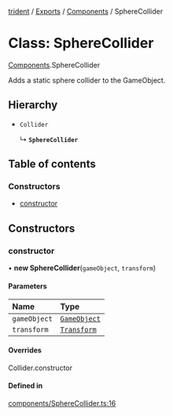[trident](../README.md) / [Exports](../modules.md) / [Components](../modules/Components.md) / SphereCollider

# Class: SphereCollider

[Components](../modules/Components.md).SphereCollider

Adds a static sphere collider to the GameObject.

## Hierarchy

- `Collider`

  ↳ **`SphereCollider`**

## Table of contents

### Constructors

- [constructor](Components.SphereCollider.md#constructor)

## Constructors

### constructor

• **new SphereCollider**(`gameObject`, `transform`)

#### Parameters

| Name | Type |
| :------ | :------ |
| `gameObject` | [`GameObject`](GameObject.md) |
| `transform` | [`Transform`](Components.Transform.md) |

#### Overrides

Collider.constructor

#### Defined in

[components/SphereCollider.ts:16](https://github.com/AIFanatic/Trident/blob/b587800/src/components/SphereCollider.ts#L16)
